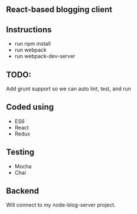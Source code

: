 ## React-based blogging client

## Instructions
- run npm install
- run webpack
- run webpack-dev-server

## TODO:
Add grunt support so we can auto lint, test, and run

## Coded using
- ES6
- React
- Redux

## Testing
- Mocha
- Chai

## Backend
Will connect to my node-blog-server project.

